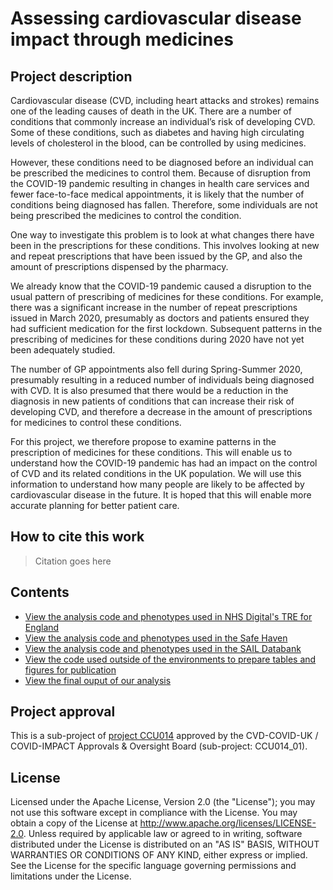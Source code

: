 # Assessing cardiovascular disease impact through medicines

## Project description

Cardiovascular disease (CVD, including heart attacks and strokes) remains one of the leading causes of death in the UK. There are a number of conditions that commonly increase an individual’s risk of developing CVD. Some of these conditions, such as diabetes and having high circulating levels of cholesterol in the blood, can be controlled by using medicines.

However, these conditions need to be diagnosed before an individual can be prescribed the medicines to control them. Because of disruption from the COVID-19 pandemic resulting in changes in health care services and fewer face-to-face medical appointments, it is likely that the number of conditions being diagnosed has fallen. Therefore, some individuals are not being prescribed the medicines to control the condition.

One way to investigate this problem is to look at what changes there have been in the prescriptions for these conditions. This involves looking at new and repeat prescriptions that have been issued by the GP, and also the amount of prescriptions dispensed by the pharmacy.

We already know that the COVID-19 pandemic caused a disruption to the usual pattern of prescribing of medicines for these conditions. For example, there was a significant increase in the number of repeat prescriptions issued in March 2020, presumably as doctors and patients ensured they had sufficient medication for the first lockdown. Subsequent patterns in the prescribing of medicines for these conditions during 2020 have not yet been adequately studied.

The number of GP appointments also fell during Spring-Summer 2020, presumably resulting in a reduced number of individuals being diagnosed with CVD. It is also presumed that there would be a reduction in the diagnosis in new patients of conditions that can increase their risk of developing CVD, and therefore a decrease in the amount of prescriptions for medicines to control these conditions.

For this project, we therefore propose to examine patterns in the prescription of medicines for these conditions. This will enable us to understand how the COVID-19 pandemic has had an impact on the control of CVD and its related conditions in the UK population. We will use this information to understand how many people are likely to be affected by cardiovascular disease in the future. It is hoped that this will enable more accurate planning for better patient care.

## How to cite this work
> Citation goes here

## Contents

* [View the analysis code and phenotypes used in NHS Digital's TRE for England](https://github.com/BHFDSC/CCU014_01/tree/main/england)
* [View the analysis code and phenotypes used in the Safe Haven](https://github.com/BHFDSC/CCU014_03/tree/main/scotland)
* [View the analysis code and phenotypes used in the SAIL Databank](https://github.com/BHFDSC/CCU014_03/tree/main/wales)
* [View the code used outside of the environments to prepare tables and figures for publication](https://github.com/BHFDSC/CCU002_03/tree/main/outside)
* [View the final ouput of our analysis](https://github.com/BHFDSC/CCU014_01/tree/main/outside/output)

## Project approval

This is a sub-project of [project CCU014](https://github.com/BHFDSC/CCU014) approved by the CVD-COVID-UK / COVID-IMPACT Approvals & Oversight Board (sub-project: CCU014_01).

## License

Licensed under the Apache License, Version 2.0 (the "License"); you may not use this software except in compliance with the License. You may obtain a copy of the License at http://www.apache.org/licenses/LICENSE-2.0. Unless required by applicable law or agreed to in writing, software distributed under the License is distributed on an "AS IS" BASIS, WITHOUT WARRANTIES OR CONDITIONS OF ANY KIND, either express or implied. See the License for the specific language governing permissions and limitations under the License.

